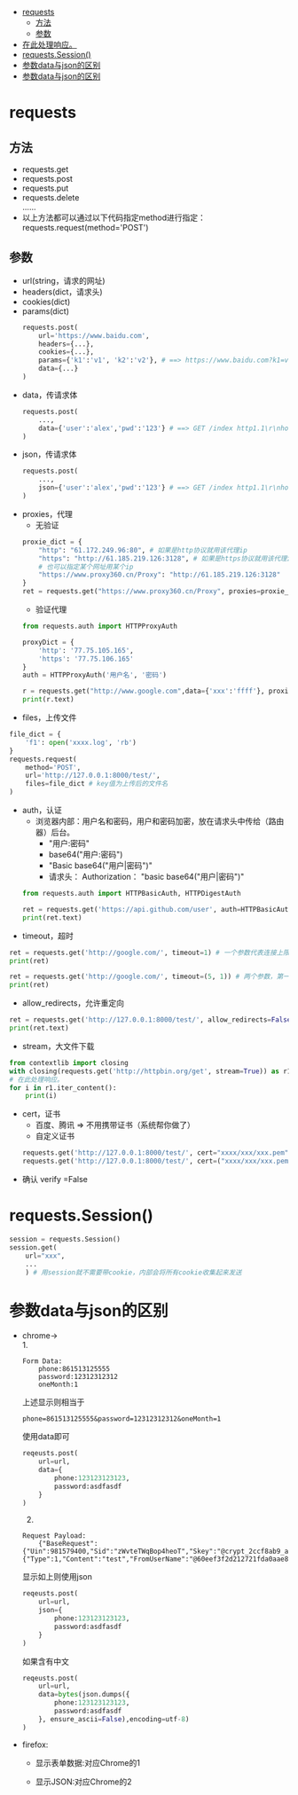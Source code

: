 <!-- TOC -->

- [requests](#requests)
    - [方法](#方法)
    - [参数](#参数)
- [在此处理响应。](#在此处理响应)
- [requests.Session()](#requestssession)
- [参数data与json的区别](#参数data与json的区别)
- [参数data与json的区别](#参数data与json的区别)

<!-- /TOC -->
# requests
## 方法
+ requests.get
+ requests.post 
+ requests.put 
+ requests.delete   
......  
+ 以上方法都可以通过以下代码指定method进行指定：requests.request(method='POST')
## 参数
+ url(string，请求的网址)
+ headers(dict，请求头)
+ cookies(dict)
+ params(dict)
    ```python
    requests.post(
        url='https://www.baidu.com',
        headers={...},
        cookies={...},
        params={'k1':'v1', 'k2':'v2'}, # ==> https://www.baidu.com?k1=v1&k2=v2
        data={...}
    )
    ```
+ data，传请求体
    ```python
    requests.post(
        ...,
        data={'user':'alex','pwd':'123'} # ==> GET /index http1.1\r\nhost:c1.com\r\n\r\nuser=alex&pwd=123
    )
    ```
+ json，传请求体
    ```python
    requests.post(
        ...,
        json={'user':'alex','pwd':'123'} # ==> GET /index http1.1\r\nhost:c1.com\r\nContent-Type:application/json\r\n\r\n{"user":"alex","pwd":123}
    )
    ```
+ proxies，代理
    - 无验证
    ```python
    proxie_dict = {
        "http": "61.172.249.96:80", # 如果是http协议就用该代理ip
        "https": "http://61.185.219.126:3128", # 如果是https协议就用该代理ip
        # 也可以指定某个网址用某个ip
        "https://www.proxy360.cn/Proxy": "http://61.185.219.126:3128"
    }
    ret = requests.get("https://www.proxy360.cn/Proxy", proxies=proxie_dict)
    ```
    - 验证代理
    ```python
    from requests.auth import HTTPProxyAuth
    
    proxyDict = {
        'http': '77.75.105.165',
        'https': '77.75.106.165'
    }
    auth = HTTPProxyAuth('用户名', '密码')
    
    r = requests.get("http://www.google.com",data={'xxx':'ffff'}, proxies=proxyDict, auth=auth) # auth传入代理的用户名和密码，正确则可以使用该代理ip
    print(r.text)    
    ```
+ files，上传文件
```python
file_dict = {
    'f1': open('xxxx.log', 'rb')
}
requests.request(
    method='POST',
    url='http://127.0.0.1:8000/test/',
    files=file_dict # key值为上传后的文件名
)
```
+ auth，认证
    - 浏览器内部：用户名和密码，用户和密码加密，放在请求头中传给（路由器）后台。
        - "用户:密码"
        - base64("用户:密码")
        - "Basic base64("用户|密码")"
        - 请求头：
            Authorization： "basic base64("用户|密码")"
    ```python
    from requests.auth import HTTPBasicAuth, HTTPDigestAuth

    ret = requests.get('https://api.github.com/user', auth=HTTPBasicAuth('wupeiqi', 'sdfasdfasdf'))
    print(ret.text)
    ```
+ timeout，超时
```python
ret = requests.get('http://google.com/', timeout=1) # 一个参数代表连接上限时间
print(ret)

ret = requests.get('http://google.com/', timeout=(5, 1)) # 两个参数，第一个代表连接，第二个代表返回
print(ret)
```
+ allow_redirects，允许重定向
```python   
ret = requests.get('http://127.0.0.1:8000/test/', allow_redirects=False) # false不允许重定向
print(ret.text)
```
+ stream，大文件下载
```python
from contextlib import closing
with closing(requests.get('http://httpbin.org/get', stream=True)) as r1:
# 在此处理响应。
for i in r1.iter_content():
    print(i)
```
+ cert，证书 
    - 百度、腾讯 => 不用携带证书（系统帮你做了）
    - 自定义证书
    ```python
    requests.get('http://127.0.0.1:8000/test/', cert="xxxx/xxx/xxx.pem")
    requests.get('http://127.0.0.1:8000/test/', cert=("xxxx/xxx/xxx.pem","xxx.xxx.xx.key"))
    ```
+ 确认 verify =False 
# requests.Session()
```python
session = requests.Session()
session.get(
    url="xxx",
    ...
    ) # 用session就不需要带cookie，内部会将所有cookie收集起来发送
```
# 参数data与json的区别
+ chrome->  
    1. 

    ```
    Form Data:
        phone:861513125555  
        password:12312312312
        oneMonth:1
    ```    
    上述显示则相当于
    ```
    phone=861513125555&password=12312312312&oneMonth=1
    ```
    使用data即可
    ```python
    reqeusts.post(
        url=url,
        data={
            phone:123123123123,
            password:asdfasdf
        }
    )
    ```
    2.  
    ```
    Request Payload:
        {"BaseRequest":{"Uin":981579400,"Sid":"zWvteTWqBop4heoT","Skey":"@crypt_2ccf8ab9_a710cf413c932e201987599558063c8e","DeviceID":"e358217921593270"},"Msg":{"Type":1,"Content":"test","FromUserName":"@60eef3f2d212721fda0aae891115aa7a","ToUserName":"@@6a5403f510a3192454ed1afebd78ec6033d5057c9038d7b943b201f0a74987d4","LocalID":"15300708105840758","ClientMsgId":"15300708105840758"},"Scene":0}
    ```
    显示如上则使用json
    ```python
    reqeusts.post(
        url=url,
        json={
            phone:123123123123,
            password:asdfasdf
        }
    )
    ```
    如果含有中文
    ```python
    reqeusts.post(
        url=url,
        data=bytes(json.dumps({
            phone:123123123123,
            password:asdfasdf
        }, ensure_ascii=False),encoding=utf-8)
    )
    ```

+ firefox:  

    - 显示表单数据:对应Chrome的1
        
    - 显示JSON:对应Chrome的2